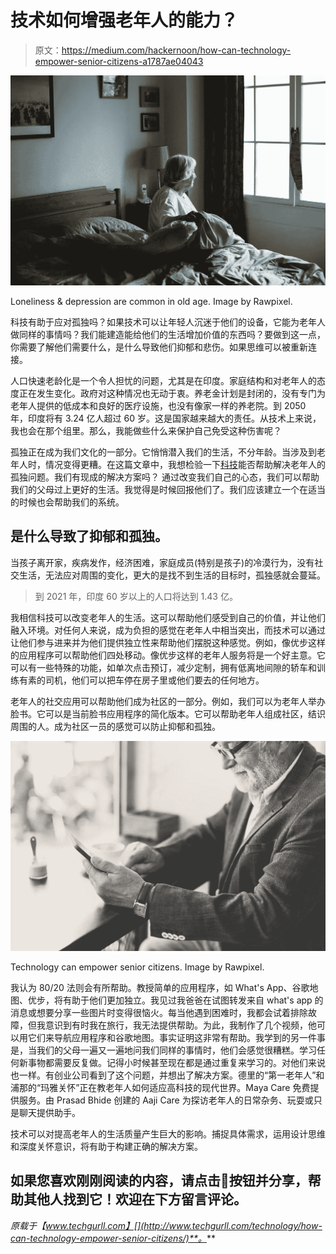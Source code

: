 # 技术如何增强老年人的能力？

> 原文：<https://medium.com/hackernoon/how-can-technology-empower-senior-citizens-a1787ae04043>

![](img/3564ce40242b6d296cc07f686cf6ece4.png)

Loneliness & depression are common in old age. Image by Rawpixel.

科技有助于应对孤独吗？如果技术可以让年轻人沉迷于他们的设备，它能为老年人做同样的事情吗？我们能建造能给他们的生活增加价值的东西吗？要做到这一点，你需要了解他们需要什么，是什么导致他们抑郁和悲伤。如果思维可以被重新连接。

人口快速老龄化是一个令人担忧的问题，尤其是在印度。家庭结构和对老年人的态度正在发生变化。政府对这种情况也无动于衷。养老金计划是封闭的，没有专门为老年人提供的低成本和良好的医疗设施，也没有像家一样的养老院。到 2050 年，印度将有 3.24 亿人超过 60 岁。这是国家越来越大的责任。从技术上来说，我也会在那个组里。那么，我能做些什么来保护自己免受这种伤害呢？

孤独正在成为我们文化的一部分。它悄悄潜入我们的生活，不分年龄。当涉及到老年人时，情况变得更糟。在这篇文章中，我想检验一下[科技](https://hackernoon.com/tagged/technology)能否帮助解决老年人的孤独问题。我们有现成的解决方案吗？
通过改变我们自己的心态，我们可以帮助我们的父母过上更好的生活。我觉得是时候回报他们了。我们应该建立一个在适当的时候也会帮助我们的系统。

## 是什么导致了抑郁和孤独。

当孩子离开家，疾病发作，经济困难，家庭成员(特别是孩子)的冷漠行为，没有社交生活，无法应对周围的变化，更大的是找不到生活的目标时，孤独感就会蔓延。

> 到 2021 年，印度 60 岁以上的人口将达到 1.43 亿。

我相信科技可以改变老年人的生活。这可以帮助他们感受到自己的价值，并让他们融入环境。对任何人来说，成为负担的感觉在老年人中相当突出，而技术可以通过让他们参与进来并为他们提供独立性来帮助他们摆脱这种感觉。例如，像优步这样的应用程序可以帮助他们四处移动。像优步这样的老年人服务将是一个好主意。它可以有一些特殊的功能，如单次点击预订，减少定制，拥有低离地间隙的轿车和训练有素的司机，他们可以把车停在房子里或他们要去的任何地方。

老年人的社交应用可以帮助他们成为社区的一部分。例如，我们可以为老年人举办脸书。它可以是当前脸书应用程序的简化版本。它可以帮助老年人组成社区，结识周围的人。成为社区一员的感觉可以防止抑郁和孤独。

![](img/1e4db01a64f026ef4acbb5e78909bd35.png)

Technology can empower senior citizens. Image by Rawpixel.

我认为 80/20 法则会有所帮助。教授简单的应用程序，如 What's App、谷歌地图、优步，将有助于他们更加独立。我见过我爸爸在试图转发来自 what's app 的消息或想要分享一些图片时变得很恼火。每当他遇到困难时，我都会试着排除故障，但我意识到有时我在旅行，我无法提供帮助。为此，我制作了几个视频，他可以用它们来导航应用程序和谷歌地图。事实证明这非常有帮助。我学到的另一件事是，当我们的父母一遍又一遍地问我们同样的事情时，他们会感觉很糟糕。学习任何新事物都需要反复做。记得小时候甚至现在都是通过重复来学习的。对他们来说也一样。有创业公司看到了这个问题，并想出了解决方案。德里的“第一老年人”和浦那的“玛雅关怀”正在教老年人如何适应高科技的现代世界。Maya Care 免费提供服务。由 Prasad Bhide 创建的 Aaji Care 为探访老年人的日常杂务、玩耍或只是聊天提供助手。

技术可以对提高老年人的生活质量产生巨大的影响。捕捉具体需求，运用设计思维和深度关怀意识，将有助于构建正确的解决方案。

## 如果您喜欢刚刚阅读的内容，请点击👏按钮并分享，帮助其他人找到它！欢迎在下方留言评论。

*原载于【www.techgurll.com】[](http://www.techgurll.com/technology/how-can-technology-empower-senior-citizens/)**。***